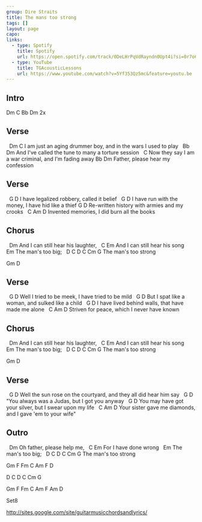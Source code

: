 ```yaml
---
group: Dire Straits
title: The mans too strong
tags: []
layout: page
capo: 
links: 
  - type: Spotify
    title: Spotify
    url: https://open.spotify.com/track/0DeLHrPqVdRayndn0Upt4i?si=0r7o68frS8yiXsuZnT-hUA
  - type: YouTube
    title: TGAcousticLessons
    url: https://www.youtube.com/watch?v=5Yf353Qz5mc&feature=youtu.be
---
```


## Intro

Dm C Bb Dm  2x

## Verse

&nbsp;    Dm                                    C
I am just an aging drummer boy, and in the wars I used to play
&nbsp;        Bb                                Dm
And I've called the tune to many a torture session
&nbsp;                                         C
Now they say I am a war criminal, and I'm fading away
Bb                        Dm
Father, please hear my confession

## Verse

&nbsp;      G                  D
I have legalized robbery, called it belief
&nbsp;      G                          D
I have run with the money, I have hid like a thief
G                       D
Re-written history with armies and my crooks
&nbsp;        C      Am       D
Invented memories, I did burn all the books

## Chorus

&nbsp;         Dm
And I can still hear his laughter,
&nbsp;         C              Em
And I can still hear his song
&nbsp;             Em
The man's too big;
&nbsp;             D C   D C  Cm G
The man's too strong

Gm  D

## Verse

&nbsp;      G                        D
Well I tried to be meek, I have tried to be mild
&nbsp;     G                      D
But I spat like a woman, and sulked like a child
&nbsp;      G                             D
I have lived behind walls, that have made me alone
&nbsp;           C    Am        D
Striven for peace, which I never have known

## Chorus

&nbsp;         Dm
And I can still hear his laughter,
&nbsp;         C              Em
And I can still hear his song
&nbsp;             Em
The man's too big;
&nbsp;             D C   D C  Cm G
The man's too strong

Gm  D

## Verse

&nbsp;        G                                   D
Well the sun rose on the courtyard, and they all did hear him say
&nbsp;    G                         D
"You always was a Judas, but I got you anyway
&nbsp;   G                               D
You may have got your silver, but I swear upon my life
&nbsp;                   C       Am      D
Your sister gave me diamonds, and I gave 'em to your wife"

## Outro

&nbsp;                 Dm
Oh father, please help me,
&nbsp;   C           Em
For I have done wrong
&nbsp;             Em
The man's too big;
&nbsp;             D C   D C  Cm G
The man's too strong

Gm  F  Fm  C Am  F  D

D C  D C  Cm G

Gm  F  Fm  C Am  F  Am  D

Set8

http://sites.google.com/site/guitarmusicchordsandlyrics/

